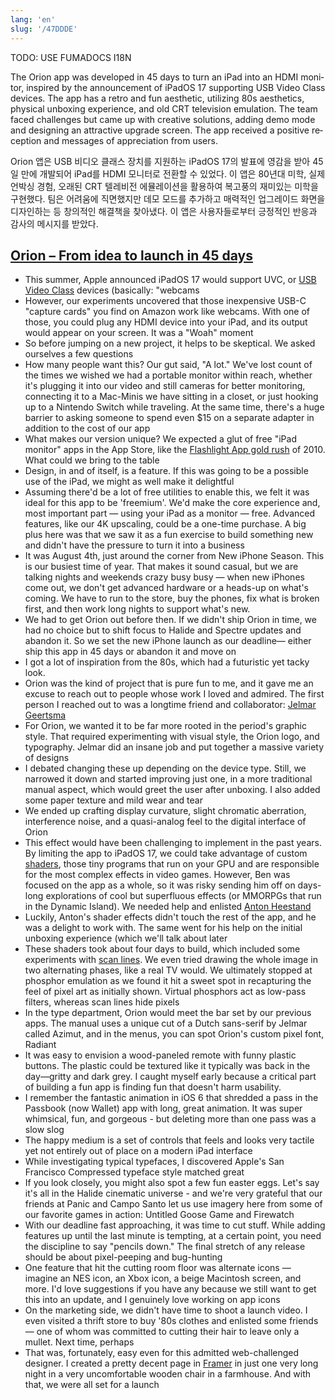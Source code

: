 ```yaml
---
lang: 'en'
slug: '/47DDDE'
---
```



TODO: USE FUMADOCS I18N

<div lang='en-US'>

The Orion app was developed in 45 days to turn an iPad into an HDMI monitor, inspired by the announcement of iPadOS 17 supporting USB Video Class devices. The app has a retro and fun aesthetic, utilizing 80s aesthetics, physical unboxing experience, and old CRT television emulation. The team faced challenges but came up with creative solutions, adding demo mode and designing an attractive upgrade screen. The app received a positive reception and messages of appreciation from users.

</div>


<div lang='ko-KR'>

Orion 앱은 USB 비디오 클래스 장치를 지원하는 iPadOS 17의 발표에 영감을 받아 45일 만에 개발되어 iPad를 HDMI 모니터로 전환할 수 있었다. 이 앱은 80년대 미학, 실제 언박싱 경험, 오래된 CRT 텔레비전 에뮬레이션을 활용하여 복고풍의 재미있는 미학을 구현했다. 팀은 어려움에 직면했지만 데모 모드를 추가하고 매력적인 업그레이드 화면을 디자인하는 등 창의적인 해결책을 찾아냈다. 이 앱은 사용자들로부터 긍정적인 반응과 감사의 메시지를 받았다.

</div>


## [Orion – From idea to launch in 45 days](https://www.lux.camera/orion-from-idea-to-launch-in-45-days/)

- This summer, Apple announced iPadOS 17 would support UVC, or [USB Video Class](https://en.wikipedia.org/wiki/USB_video_device_class) devices (basically: "webcams
- However, our experiments uncovered that those inexpensive USB-C "capture cards" you find on Amazon work like webcams. With one of those, you could plug any HDMI device into your iPad, and its output would appear on your screen. It was a "Woah" moment
- So before jumping on a new project, it helps to be skeptical. We asked ourselves a few questions
- How many people want this? Our gut said, "A lot." We've lost count of the times we wished we had a portable monitor within reach, whether it's plugging it into our video and still cameras for better monitoring, connecting it to a Mac-Minis we have sitting in a closet, or just hooking up to a Nintendo Switch while traveling. At the same time, there's a huge barrier to asking someone to spend even $15 on a separate adapter in addition to the cost of our app
- What makes our version unique? We expected a glut of free "iPad monitor" apps in the App Store, like the [Flashlight App gold rush](https://www.wired.com/2010/06/inevitable-iphone-4-flashlight-apps-flicker-into-view/) of 2010. What could we bring to the table
- Design, in and of itself, is a feature. If this was going to be a possible use of the iPad, we might as well make it delightful
- Assuming there'd be a lot of free utilities to enable this, we felt it was ideal for this app to be 'freemium'. We'd make the core experience and, most important part — using your iPad as a monitor — free. Advanced features, like our 4K upscaling, could be a one-time purchase. A big plus here was that we saw it as a fun exercise to build something new and didn't have the pressure to turn it into a business
- It was August 4th, just around the corner from New iPhone Season. This is our busiest time of year. That makes it sound casual, but we are talking nights and weekends crazy busy busy — when new iPhones come out, we don't get advanced hardware or a heads-up on what's coming. We have to run to the store, buy the phones, fix what is broken first, and then work long nights to support what's new.
- We had to get Orion out before then. If we didn't ship Orion in time, we had no choice but to shift focus to Halide and Spectre updates and abandon it. So we set the new iPhone launch as our deadline— either ship this app in 45 days or abandon it and move on
- I got a lot of inspiration from the 80s, which had a futuristic yet tacky look.
- Orion was the kind of project that is pure fun to me, and it gave me an excuse to reach out to people whose work I loved and admired. The first person I reached out to was a longtime friend and collaborator: [Jelmar Geertsma](http://typehigh.nl)
- For Orion, we wanted it to be far more rooted in the period's graphic style. That required experimenting with visual style, the Orion logo, and typography. Jelmar did an insane job and put together a massive variety of designs
- I debated changing these up depending on the device type. Still, we narrowed it down and started improving just one, in a more traditional manual aspect, which would greet the user after unboxing. I also added some paper texture and mild wear and tear
- We ended up crafting display curvature, slight chromatic aberration, interference noise, and a quasi-analog feel to the digital interface of Orion
- This effect would have been challenging to implement in the past years. By limiting the app to iPadOS 17, we could take advantage of custom [shaders](https://en.wikipedia.org/wiki/Shader), those tiny programs that run on your GPU and are responsible for the most complex effects in video games. However, Ben was focused on the app as a whole, so it was risky sending him off on days-long explorations of cool but superfluous effects (or MMORPGs that run in the Dynamic Island). We needed help and enlisted [Anton Heestand](http://heestand.xyz)
- Luckily, Anton's shader effects didn't touch the rest of the app, and he was a delight to work with. The same went for his help on the initial unboxing experience (which we'll talk about later
- These shaders took about four days to build, which included some experiments with [scan lines](https://en.wikipedia.org/wiki/Scan_line). We even tried drawing the whole image in two alternating phases, like a real TV would. We ultimately stopped at phosphor emulation as we found it hit a sweet spot in recapturing the feel of pixel art as initially shown. Virtual phosphors act as low-pass filters, whereas scan lines hide pixels
- In the type department, Orion would meet the bar set by our previous apps. The manual uses a unique cut of a Dutch sans-serif by Jelmar called Azimut, and in the menus, you can spot Orion's custom pixel font, Radiant
- It was easy to envision a wood-paneled remote with funny plastic buttons. The plastic could be textured like it typically was back in the day—gritty and dark grey. I caught myself early because a critical part of building a fun app is finding fun that doesn't harm usability.
- I remember the fantastic animation in iOS 6 that shredded a pass in the Passbook (now Wallet) app with long, great animation. It was super whimsical, fun, and gorgeous - but deleting more than one pass was a slow slog
- The happy medium is a set of controls that feels and looks very tactile yet not entirely out of place on a modern iPad interface
- While investigating typical typefaces, I discovered Apple's San Francisco Compressed typeface style matched great
- If you look closely, you might also spot a few fun easter eggs. Let's say it's all in the Halide cinematic universe - and we're very grateful that our friends at Panic and Campo Santo let us use imagery here from some of our favorite games in action: Untitled Goose Game and Firewatch
- With our deadline fast approaching, it was time to cut stuff. While adding features up until the last minute is tempting, at a certain point, you need the discipline to say "pencils down." The final stretch of any release should be about pixel-peeping and bug-hunting
- One feature that hit the cutting room floor was alternate icons — imagine an NES icon, an Xbox icon, a beige Macintosh screen, and more. I'd love suggestions if you have any because we still want to get this into an update, and I genuinely love working on app icons
- On the marketing side, we didn't have time to shoot a launch video. I even visited a thrift store to buy '80s clothes and enlisted some friends — one of whom was committed to cutting their hair to leave only a mullet. Next time, perhaps
- That was, fortunately, easy even for this admitted web-challenged designer. I created a pretty decent page in [Framer](http://framer.com) in just one very long night in a very uncomfortable wooden chair in a farmhouse. And with that, we were all set for a launch
